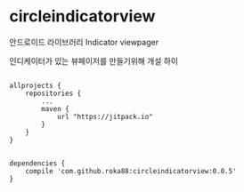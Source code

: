 # circleindicatorview
안드로이드 라이브러리 Indicator viewpager

인디케이터가 있는 뷰페이저를 만들기위해 개설 하이
<pre><code>
allprojects {
    repositories {
        ...  
        maven { 
            url "https://jitpack.io" 
        } 
    }  
}
</code></pre>
  
<pre><code>
dependencies {
    compile 'com.github.roka88:circleindicatorview:0.0.5'
}
</code></pre>
